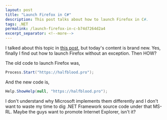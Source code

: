 ```yaml
---
layout: post
title: "Launch Firefox in C#"
description: This post talks about how to launch Firefox in C#.
tags: .NET
permalink: /launch-firefox-in-c-b74d7264d2a4
excerpt_separator: <!--more-->
---
```

I talked about this topic in [this post](/grapevine-voice-firefoxs-flaw-or-windows-e108ed376916), but today's content is brand new. Yes, finally I find out how to launch Firefox without an exception. Then HOW?

The old code to launch Firefox was,

``` csharp
Process.Start("https://halfblood.pro");
```

And the new code is,

``` csharp
Help.ShowHelp(null, "https://halfblood.pro");
```

I don't understand why Microsoft implements them differently and I don't want to waste my time to dig .NET Framework source code under that MS-RL. Maybe the guys want to promote Internet Explorer, isn't it?
<!--more-->
